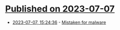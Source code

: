 # [Published on 2023-07-07](index.md)

* [2023-07-07, 15:24:36](https://lobste.rs/s/uxvgkc/mistaken_for_malware) - [Mistaken for malware](https://soupault.app/blog/mistaken-for-malware/)
